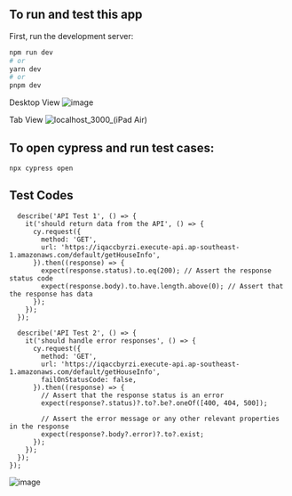 ## To run and test this app

First, run the development server:

```bash
npm run dev
# or
yarn dev
# or
pnpm dev
```

Desktop View
![image](https://github.com/amanthajayathilake/meta-prop/assets/79798311/53e53e1a-0f5d-452d-97c9-51f7a12818f6)

Tab View
![localhost_3000_(iPad Air)](https://github.com/amanthajayathilake/meta-prop/assets/79798311/dec5d92e-e220-4d1f-8c52-63378d2d4ad5)


## To open cypress and run test cases:
```npx cypress open```

## Test Codes
```describe('API Tests', () => {
  describe('API Test 1', () => {
    it('should return data from the API', () => {
      cy.request({
        method: 'GET',
        url: 'https://iqaccbyrzi.execute-api.ap-southeast-1.amazonaws.com/default/getHouseInfo',
      }).then((response) => {
        expect(response.status).to.eq(200); // Assert the response status code
        expect(response.body).to.have.length.above(0); // Assert that the response has data
      });
    });
  });

  describe('API Test 2', () => {
    it('should handle error responses', () => {
      cy.request({
        method: 'GET',
        url: 'https://iqaccbyrzi.execute-api.ap-southeast-1.amazonaws.com/default/getHouseInfo',
        failOnStatusCode: false,
      }).then((response) => {
        // Assert that the response status is an error
        expect(response?.status)?.to?.be?.oneOf([400, 404, 500]);

        // Assert the error message or any other relevant properties in the response
        expect(response?.body?.error)?.to?.exist;
      });
    });
  });
});
```

![image](https://github.com/amanthajayathilake/meta-prop/assets/79798311/eec7c117-bc3a-4452-94d2-606f9155271c)



